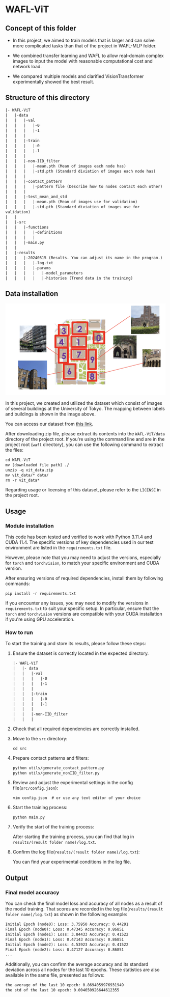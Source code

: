 # WAFL-ViT

## Concept of this folder

- In this project, we aimed to train models that is larger and can solve more complicated tasks than that of the project in WAFL-MLP folder.

- We combined transfer learning and WAFL to allow real-domain complex images to input the model with reasonable computational cost and network load.

- We compared multiple models and clarified VisionTransformer experimentally showed the best result.

## Structure of this directory

```plain text
|- WAFL-ViT
|   |-data
|   |   |-val
|   |   |   |-0
|   |   |   |-1
|   |   |   
|   |   |-train
|   |   |   |-0
|   |   |   |-1
|   |   |   
|   |   |-non-IID_filter
|   |   |   |-mean.pth (Mean of images each node has)
|   |   |   |-std.pth (Standard diviation of images each node has)
|   |   |
|   |   |-contact_pattern
|   |   |   |-pattern file (Describe how to nodes contact each other)
|   |   |   
|   |   |-test_mean_and_std
|   |   |   |-mean.pth (Mean of images use for validation)
|   |   |   |-std.pth (Standard diviation of images use for validation)
|   |
|   |-src
|   |   |-functions
|   |   |   |-definitions 
|   |   |   |
|   |   |-main.py
|   |   
|   |-results
|   |   |-20240515 (Results. You can adjust its name in the program.)
|   |   |   |-log.txt
|   |   |   |-params
|   |   |   |   |-model_parameters
|   |   |   |   |-histories (Trend data in the training)
```

## Data installation

![System overview](./assets/dataset_abstract.png)

In this project, we created and utilized the dataset which consist of  images of several buildings at the University of Tokyo.
The mapping between labels and buildings is shown in the image above.

You can access our dataset from [this link](https://drive.google.com/file/d/1GKbMyfAkvCVT1a6g2KyvkC3MYxf5VPrZ/view).

After downloading zip file, please extract its contents into the `WAFL-ViT/data` directory of the project root.
If you're using the command line and are in the project root (`wafl` directory), you can use the following command to extract the files:

``` Linux
cd WAFL-ViT
mv [downloaded file path] ./
unzip -q vit_data.zip
mv vit_data/* data/
rm -r vit_data*
```

Regarding usage or licensing of this dataset, please refer to the `LICENSE` in the project root.

## Usage

### Module installation

This code has been tested and verified to work with Python 3.11.4 and CUDA 11.4.
The specific versions of key dependencies used in our test environment are listed in the `requirements.txt` file.

However, please note that you may need to adjust the versions, especially for `torch` and `torchvision`, to match your specific environment and CUDA version.

After ensuring versions of required dependencies, install them by following commands:

```Linux
pip install -r requirements.txt
```

If you encounter any issues, you may need to modify the versions in `requirements.txt` to suit your specific setup. In particular, ensure that the `torch` and `torchvision` versions are compatible with your CUDA installation if you're using GPU acceleration.

### How to run

To start the training and store its results, please follow these steps:

1. Ensure the dataset is correctly located in the expected directory.

    ```plain text
    |- WAFL-ViT
    |   |- data
    |   |   |-val
    |   |   |   |-0
    |   |   |   |-1
    |   |   |   
    |   |   |-train
    |   |   |   |-0
    |   |   |   |-1
    |   |   |   
    |   |   |-non-IID_filter
    |   |   |
    ```

2. Check that all required dependencies are correctly installed.
3. Move to the `src` directory:
  
    ```Linux
    cd src
    ```

4. Prepare contact patterns and filters:

    ```Linux
    python utils/generate_contact_pattern.py
    python utils/generate_nonIID_filter.py
    ```

5. Review and adjust the experimental settings in the config file(`src/config.json`):

    ```Linux
    vim config.json  # or use any text editor of your choice
    ```

6. Start the training process:

    ```Linux
    python main.py
    ```

7. Verify the start of the training process:

   After starting the training process, you can find that log in `results/(result folder name)/log.txt`.

8. Confirm the log file(`results/(result folder name)/log.txt`):

   You can find your experimental conditions in the log file.

## Output

### Final model accuracy

You can check the final model loss and accuracy of all nodes as a result of the model training.
That scores are recorded in the log file(`results/(result folder name)/log.txt`) as shown in the following example:

```plain text
Initial Epoch (node0): Loss: 3.75950 Accuracy: 0.44291
Final Epoch (node0): Loss: 0.47345 Accuracy: 0.86851
Initial Epoch (node1): Loss: 3.84433 Accuracy: 0.41522
Final Epoch (node1): Loss: 0.47143 Accuracy: 0.86851
Initial Epoch (node2): Loss: 4.53923 Accuracy: 0.41522
Final Epoch (node2): Loss: 0.47127 Accuracy: 0.86851
...
```

Additionally, you can confirm the average accuracy and its standard deviation across all nodes for the last 10 epochs.
These statistics are also available in the same file, presented as follows:

```plain text
the average of the last 10 epoch: 0.8694059976931949
the std of the last 10 epoch: 0.004650926644612355
```
